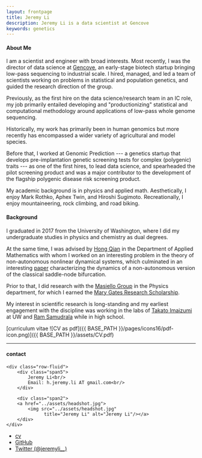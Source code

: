 ```yaml
---
layout: frontpage
title: Jeremy Li
description: Jeremy Li is a data scientist at Gencove
keywords: genetics
---
```


#### About Me
I am a scientist and engineer with broad interests. Most recently, I was the director of data science at <a href="https://gencove.com/">Gencove</a>, an early-stage biotech startup bringing low-pass sequencing to industrial scale. 
I hired, managed, and led a team of scientists working on problems in statistical and population genetics, and guided the research direction of the group.

Previously, as the first hire on the data science/research team in an IC role, my job primarily entailed developing and "productionizing" statistical and computational methodology around applications of low-pass whole genome sequencing.

Historically, my work has primarily been in human genomics but more recently has encompassed a wider variety of agricultural and model species. 

Before that, I worked at Genomic Prediction --- a genetics startup that develops pre-implantation genetic screening tests for complex (polygenic) traits --- as one of the first hires, to lead data science, and spearheaded the pilot screening product and was a major contributor to the development of the flagship polygenic disease risk screening product.

My academic background is in physics and applied math. 
Aesthetically, I enjoy Mark Rothko, Aphex Twin, and Hiroshi Sugimoto. 
Recreationally, I enjoy mountaineering, rock climbing, and road biking. 

#### Background

I graduated in 2017 from the University of Washington, where I did my undergraduate studies in physics and chemistry as dual degrees.

At the same time, I was advised by <a href="http://faculty.washington.edu/hqian/">Hong Qian</a> in the Department of Applied Mathematics with whom I worked on an interesting problem in the theory of non-autonomous nonlinear dynamical systems, which culminated in an interesting <a href="https://pubmed.ncbi.nlm.nih.gov/31700198/">paper</a> characterizing the dynamics of a non-autonomous version of the classical saddle-node bifurcation.

Prior to that, I did research with the <a href="http://faculty.washington.edu/masiello/Masiello_Group_Website/Home.html">Masiello Group</a> in the Physics department, for which I earned the <a href="https://expd.uw.edu/mge/apply/research/">Mary Gates Research Scholarship</a>.

My interest in scientific research is long-standing and my earliest engagement with the discipline was working in the labs of <a href="http://faculty.washington.edu/takato/">Takato Imaizumi</a> at UW and <a href="http://compbio.buffalo.edu/">Ram Samudrala</a> while in high school. 


[curriculum vitae ![CV as pdf]({{ BASE_PATH }}/pages/icons16/pdf-icon.png)]({{ BASE_PATH }}/assets/CV.pdf)<br/>


---


<div class="container">
<h4><a name="contact"></a>contact</h4>

    <div class="row-fluid">
        <div class="span5">
            Jeremy Li<br/>
            Email: h.jeremy.li AT gmail.com<br/>
        </div>

        <div class="span2">
        <a href="../assets/headshot.jpg">
            <img src="../assets/headshot.jpg"
                  title="Jeremy Li" alt="Jeremy Li"/></a>
        </div>
    </div>
</div>

<div class="navbar">
  <div class="navbar-inner">
      <ul class="nav">
          <li><a href="{{ BASE_PATH }}/assets/CV.pdf">cv</a></li>
          <li><a href="https://github.com/hjeremyli">GitHub</a></li>
          <li><a href="https://twitter.com/jeremyli__">Twitter (@jeremyli__)</a></li>
      </ul>
  </div>
</div>
